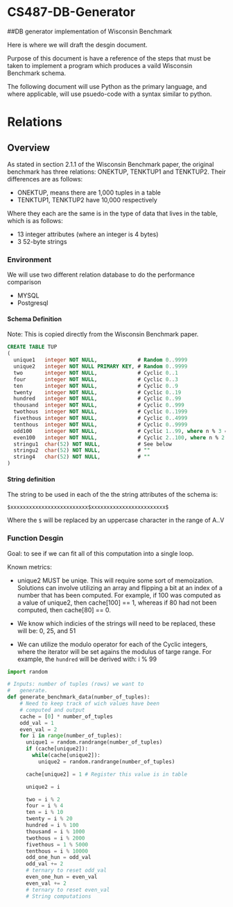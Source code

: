 # CS487-DB-Generator
##DB generator implementation of Wisconsin Benchmark

Here is where we will draft the desgin document.

Purpose of this document is have a reference of the steps that must be taken to implement a program which produces a vaild Wisconsin Benchmark schema.

The following document will use Python as the primary language, and where applicable, will use psuedo-code with a syntax similar to python.

# Relations

## Overview

As stated in section 2.1.1 of the Wisconsin Benchmark paper, the original benchmark has three relations: ONEKTUP, TENKTUP1 and TENKTUP2. Their differences are as follows:

* ONEKTUP, means there are 1,000 tuples in a table
* TENKTUP1, TENKTUP2 have 10,000 respectively

Where they each are the same is in the type of data that lives in the table, which is as follows:

* 13 integer attributes (where an integer is 4 bytes)
* 3 52-byte strings

### Environment
We will use two different relation database to do the performance comparison
* MYSQL
* Postgresql


#### Schema Definition

Note: This is copied directly from the Wisconsin Benchmark paper.

```sql
CREATE TABLE TUP
(
  unique1   integer NOT NULL,             # Random 0..9999
  unique2   integer NOT NULL PRIMARY KEY, # Random 0..9999
  two       integer NOT NULL,             # Cyclic 0..1
  four      integer NOT NULL,             # Cyclic 0..3
  ten       integer NOT NULL,             # Cyclic 0..9
  twenty    integer NOT NULL,             # Cyclic 0..19
  hundred   integer NOT NULL,             # Cyclic 0..99
  thousand  integer NOT NULL,             # Cyclic 0..999
  twothous  integer NOT NULL,             # Cyclic 0..1999
  fivethous integer NOT NULL,             # Cyclic 0..4999
  tenthous  integer NOT NULL,             # Cyclic 0..9999
  odd100    integer NOT NULL,             # Cyclic 1..99, where n % 3 == 0
  even100   integer NOT NULL,             # Cyclic 2..100, where n % 2 == 0
  stringu1  char(52) NOT NULL,            # See below
  stringu2  char(52) NOT NULL,            # ""
  string4   char(52) NOT NULL,            # ""
)
```
#### String definition

The string to be used in each of the the string attributes of the schema is:

```$xxxxxxxxxxxxxxxxxxxxxxxxx$xxxxxxxxxxxxxxxxxxxxxxxx$```

Where the `$` will be replaced by an uppercase character in the range of A..V

### Function Desgin

Goal: to see if we can fit all of this computation into a single loop.

Known metrics:

* unique2 MUST be uniqe. This will require some sort of memoization. Solutions can involve utilizing an array and flipping a bit at an index of a number that has been computed. For example, if 100 was computed as a value of unique2, then cache[100] == 1, whereas if 80 had not been computed, then cache[80] == 0.

* We know which indicies of the strings will need to be replaced, these will be: 0, 25, and 51

* We can utilize the modulo operator for each of the Cyclic integers, where the iterator will be set agains the modulus of targe range. For example, the `hundred` will be derived with: i % 99

```python
import random

# Inputs: number of tuples (rows) we want to
#   generate.
def generate_benchmark_data(number_of_tuples):
    # Need to keep track of wich values have been
    # computed and output
    cache = [0] * number_of_tuples
    odd_val = 1
    even_val = 2
    for i in range(number_of_tuples):
      unique1 = random.randrange(number_of_tuples)
      if (cache[unique2]):
        while(cache[unique2]):
          unique2 = random.randrange(number_of_tuples)

      cache[unique2] = 1 # Register this value is in table

      unique2 = i

      two = i % 2
      four = i % 4
      ten = i % 10
      twenty = i % 20
      hundred = i % 100
      thousand = i % 1000
      twothous = i % 2000
      fivethous = 1 % 5000
      tenthous = i % 10000
      odd_one_hun = odd_val
      odd_val += 2
      # ternary to reset odd_val
      even_one_hun = even_val
      even_val += 2
      # ternary to reset even_val
      # String computations

```